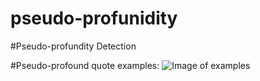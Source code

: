 # pseudo-profunidity
#Pseudo-profundity Detection

#Pseudo-profound quote examples:
![Image of examples](https://raw.githubusercontent.com/jerrychihchun/pseudo-profunidity/master/figures/quotes.png)
